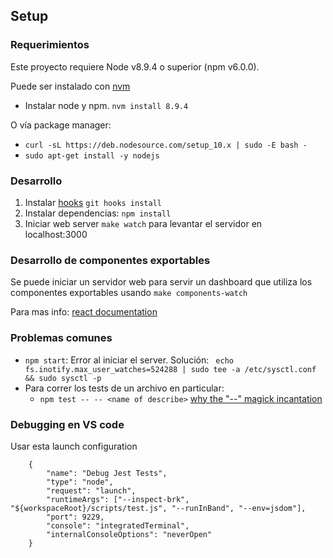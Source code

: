 ## Setup

### Requerimientos

Este proyecto requiere Node v8.9.4 o superior (npm v6.0.0).

Puede ser instalado con [nvm](https://github.com/creationix/nvm)

- Instalar node y npm. `nvm install 8.9.4`

O vía package manager:

- `curl -sL https://deb.nodesource.com/setup_10.x | sudo -E bash -`
- `sudo apt-get install -y nodejs`


### Desarrollo

1. Instalar [hooks](https://github.com/icefox/git-hooks) `git hooks install`
1. Instalar dependencias: `npm install`
2. Iniciar web server `make watch` para levantar el servidor en localhost:3000

### Desarrollo de componentes exportables

Se puede iniciar un servidor web para servir un dashboard que utiliza los componentes exportables usando `make components-watch`


Para mas info: [react documentation](react_doc.md)



### Problemas comunes
* `npm start`: Error al iniciar el server. 
Solución: ` echo fs.inotify.max_user_watches=524288 | sudo tee -a /etc/sysctl.conf && sudo sysctl -p`
* Para correr los tests de un archivo en particular: 
  - `npm test -- -- <name of describe>` [why the "--" magick incantation](https://stackoverflow.com/a/28775887)


### Debugging en VS code

Usar esta launch configuration

```
    {
        "name": "Debug Jest Tests",
        "type": "node",
        "request": "launch",
        "runtimeArgs": ["--inspect-brk", "${workspaceRoot}/scripts/test.js", "--runInBand", "--env=jsdom"],
        "port": 9229,
        "console": "integratedTerminal",
        "internalConsoleOptions": "neverOpen"
    }
```